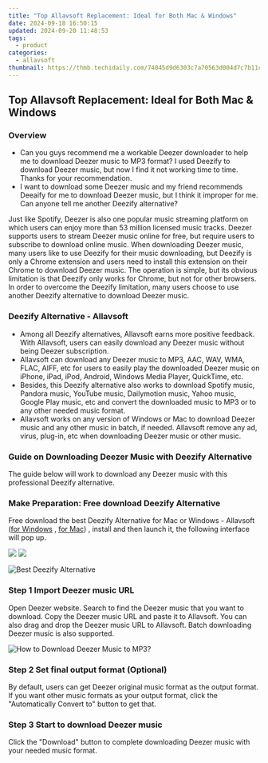 ```yaml
---
title: "Top Allavsoft Replacement: Ideal for Both Mac & Windows"
date: 2024-09-18 16:50:15
updated: 2024-09-20 11:48:53
tags:
  - product
categories:
  - allavsoft
thumbnail: https://thmb.techidaily.com/74045d9d6303c7a70563d004d7c7b11c2909530a50d24fd1a27318344d95b256.jpg
---
```


## Top Allavsoft Replacement: Ideal for Both Mac & Windows

### Overview

* Can you guys recommend me a workable Deezer downloader to help me to download Deezer music to MP3 format? I used Deezify to download Deezer music, but now I find it not working time to time. Thanks for your recommendation.
* I want to download some Deezer music and my friend recommends Deeaify for me to download Deezer music, but I think it improper for me. Can anyone tell me another Deezify alternative?

Just like Spotify, Deezer is also one popular music streaming platform on which users can enjoy more than 53 million licensed music tracks. Deezer supports users to stream Deezer music online for free, but require users to subscribe to download online music. When downloading Deezer music, many users like to use Deezify for their music downloading, but Deezify is only a Chrome extension and users need to install this extension on their Chrome to download Deezer music. The operation is simple, but its obvious limitation is that Deezify only works for Chrome, but not for other browsers. In order to overcome the Deezify limitation, many users choose to use another Deezify alternative to download Deezer music.

### Deezify Alternative - Allavsoft

* Among all Deezify alternatives, Allavsoft earns more positive feedback. With Allavsoft, users can easily download any Deezer music without being Deezer subscription.
* Allavsoft can download any Deezer music to MP3, AAC, WAV, WMA, FLAC, AIFF, etc for users to easily play the downloaded Deezer music on iPhone, iPad, iPod, Android, Windows Media Player, QuickTime, etc.
* Besides, this Deezify alternative also works to download Spotify music, Pandora music, YouTube music, Dailymotion music, Yahoo music, Google Play music, etc and convert the downloaded music to MP3 or to any other needed music format.
* Allavsoft works on any version of Windows or Mac to download Deezer music and any other music in batch, if needed. Allavsoft remove any ad, virus, plug-in, etc when downloading Deezer music or other music.

### Guide on Downloading Deezer Music with Deezify Alternative

The guide below will work to download any Deezer music with this professional Deezify alternative.

### Make Preparation: Free download Deezify Alternative

Free download the best Deezify Alternative for Mac or Windows - Allavsoft ([for Windows](https://tools.techidaily.com/allavsoft/products/) , [for Mac](https://tools.techidaily.com/allavsoft/products/)) , install and then launch it, the following interface will pop up.

[![](https://www.allavsoft.com/how-to/../images/how-to/free-download-win.jpg)](https://tools.techidaily.com/allavsoft/products/) [![](https://www.allavsoft.com/how-to/../images/how-to/free-download-mac.jpg)](https://tools.techidaily.com/allavsoft/products/)

![Best Deezify Alternative](https://www.allavsoft.com/how-to/../images/allavsoft/screen-shot-600.jpg)

### Step 1 Import Deezer music URL

Open Deezer website. Search to find the Deezer music that you want to download. Copy the Deezer music URL and paste it to Allavsoft. You can also drag and drop the Deezer music URL to Allavsoft. Batch downloading Deezer music is also supported.

![How to Download Deezer Music to MP3?](https://www.allavsoft.com/how-to/../images/how-to/download-rtmp-video/download-rtmp-video.jpg)

### Step 2 Set final output format (Optional)

By default, users can get Deezer original music format as the output format. If you want other music formats as your output format, click the "Automatically Convert to" button to get that.

### Step 3 Start to download Deezer music

Click the "Download" button to complete downloading Deezer music with your needed music format.

<ins class="adsbygoogle"
     style="display:block"
     data-ad-format="autorelaxed"
     data-ad-client="ca-pub-7571918770474297"
     data-ad-slot="1223367746"></ins>



<ins class="adsbygoogle"
     style="display:block"
     data-ad-client="ca-pub-7571918770474297"
     data-ad-slot="8358498916"
     data-ad-format="auto"
     data-full-width-responsive="true"></ins>
